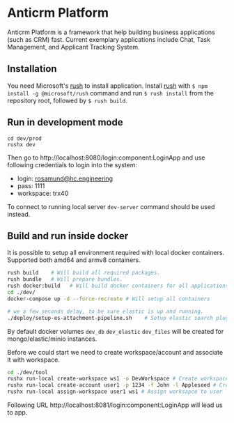 # Anticrm Platform

Anticrm Platform is a framework that help building business applications (such as CRM) fast. Current exemplary applications include Chat, Task Management, and Applicant Tracking System.

## Installation

You need Microsoft's [rush](https://rushjs.io) to install application. Install [rush](https://rushjs.io) with `$ npm install -g @microsoft/rush` command and run `$ rush install` from the repository root, followed by `$ rush build`.

## Run in development mode

```
cd dev/prod
rushx dev
```

Then go to http://localhost:8080/login:component:LoginApp and use following credentials to login into the system:

- login: rosamund@hc.engineering
- pass: 1111
- workspace: trx40

To connect to running local server `dev-server` command  should be used instead.

## Build and run inside docker

It is possible to setup all environment required with local docker containers.
Supported both amd64 and armv8 containers.

```bash
rush build    # Will build all required packages.
rush bundle   # Will prepare bundles.
rush docker:build   # Will build docker containers for all applications.
cd ./dev/
docker-compose up -d --force-recreate # Will setup all containers

# we a few seconds delay, to be sure elastic is up and running.
./deploy/setup-es-attachment-pipeline.sh    # Setup elastic search plugin configuration.
```

By default docker volumes `dev_db` `dev_elastic` `dev_files` will be created for mongo/elastic/minio instances.

Before we could start we need to create workspace/account and associate it with workspace.

```bash
cd ./dev/tool
rushx run-local create-workspace ws1 -o DevWorkspace # Create workspace
rushx run-local create-account user1 -p 1234 -f John -l Appleseed # Create account
rushx run-local assign-workspace user1 ws1 # Assign worksapce to user
```

Following URL http://localhost:8081/login:component:LoginApp will lead us to app.
